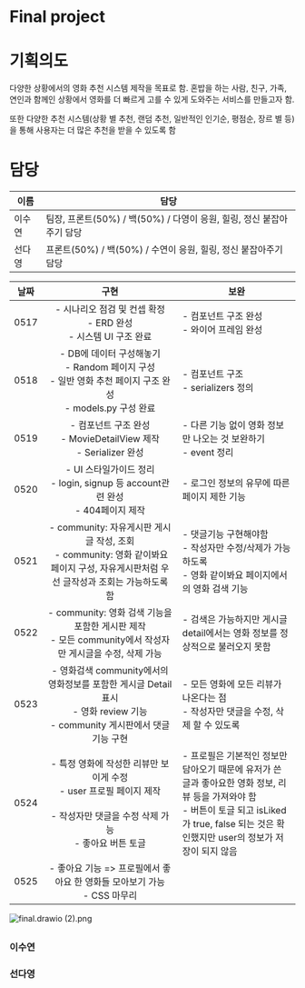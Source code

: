# Final project

# 기획의도

다양한 상황에서의 영화 추천 시스템 제작을 목표로 함.
혼밥을 하는 사람, 친구, 가족, 연인과 함께인 상황에서 영화를 더 빠르게 고를 수 있게 도와주는 서비스를 만들고자 함.

또한 다양한 추천 시스템(상황 별 추천, 랜덤 추천, 일반적인 인기순, 평점순, 장르 별 등)을 통해 사용자는 더 많은 추천을 받을 수 있도록 함

# 담당

| 이름  | 담당                                              |
| --- | ----------------------------------------------- |
| 이수연 | 팀장, 프론트(50%) / 백(50%) / 다영이 응원, 힐링, 정신 붙잡아주기 담당 |
| 선다영 | 프론트(50%) / 백(50%) / 수연이 응원, 힐링, 정신 붙잡아주기 담당     |

| 날짜   | 구현                                                                                            | 보완                                                                                                                              |
| ---- |:---------------------------------------------------------------------------------------------:| ------------------------------------------------------------------------------------------------------------------------------- |
| 0517 | - 시나리오 점검 및 컨셉 확정<br/>- ERD 완성<br/>- 시스템 UI 구조 완료                                             | - 컴포넌트 구조 완성<br/>- 와이어 프레임 완성                                                                                                   |
| 0518 | - DB에 데이터 구성해놓기<br/>- Random 페이지 구성 <br/>- 일반 영화 추천 페이지 구조 완성<br/>- models.py 구성 완료           | - 컴포넌트 구조 <br/>- serializers 정의                                                                                                 |
| 0519 | - 컴포넌트 구조 완성<br/>- MovieDetailView 제작<br/>- Serializer 완성                                     | - 다른 기능 없이 영화 정보만 나오는 것 보완하기<br/>- event 정리                                                                                     |
| 0520 | - UI 스타일가이드 정리<br/>- login, signup 등 account관련 완성<br/>- 404페이지 제작                             | - 로그인 정보의 유무에 따른 페이지 제한 기능                                                                                                      |
| 0521 | - community: 자유게시판 게시글 작성, 조회<br/> - community: 영화 같이봐요 페이지 구성, 자유게시판처럼 우선 글작성과 조회는 가능하도록 함   | - 댓글기능 구현해야함<br/>- 작성자만 수정/삭제가 가능하도록<br/>- 영화 같이봐요 페이지에서의 영화 검색 기능                                                              |
| 0522 | - community: 영화 검색 기능을 포함한 게시판 제작<br/>- 모든 community에서 작성자만 게시글을 수정, 삭제 가능                    | - 검색은 가능하지만 게시글 detail에서는 영화 정보를 정상적으로 불러오지 못함<br/>                                                                             |
| 0523 | - 영화검색 community에서의 영화정보를 포함한 게시글 Detail 표시<br/>- 영화 review 기능<br/>- community 게시판에서 댓글 기능 구현 | - 모든 영화에 모든 리뷰가 나온다는 점<br/>- 작성자만 댓글을 수정, 삭제 할 수 있도록                                                                            |
| 0524 | - 특정 영화에 작성한 리뷰만 보이게 수정<br/>- user 프로필 페이지 제작<br/><br/>- 작성자만 댓글을 수정 삭제 가능<br/>- 좋아요 버튼 토글    | - 프로필은 기본적인 정보만 담아오기 때문에 유저가 쓴 글과 좋아요한 영화 정보, 리뷰 등을 가져와야 함<br/>- 버튼이 토글 되고 isLiked가 true, false 되는 것은 확인했지만 user의 정보가 저장이 되지 않음 |
| 0525 | - 좋아요 기능 => 프로필에서 좋아요 한 영화들 모아보기 가능<br/>- CSS 마무리                                             |                                                                                                                                 |

![final.drawio (2).png](README_assets/36faacb620c95fadcfd1eddb0a087e8abc7e5084.png)

## 

### 이수연

### 선다영
